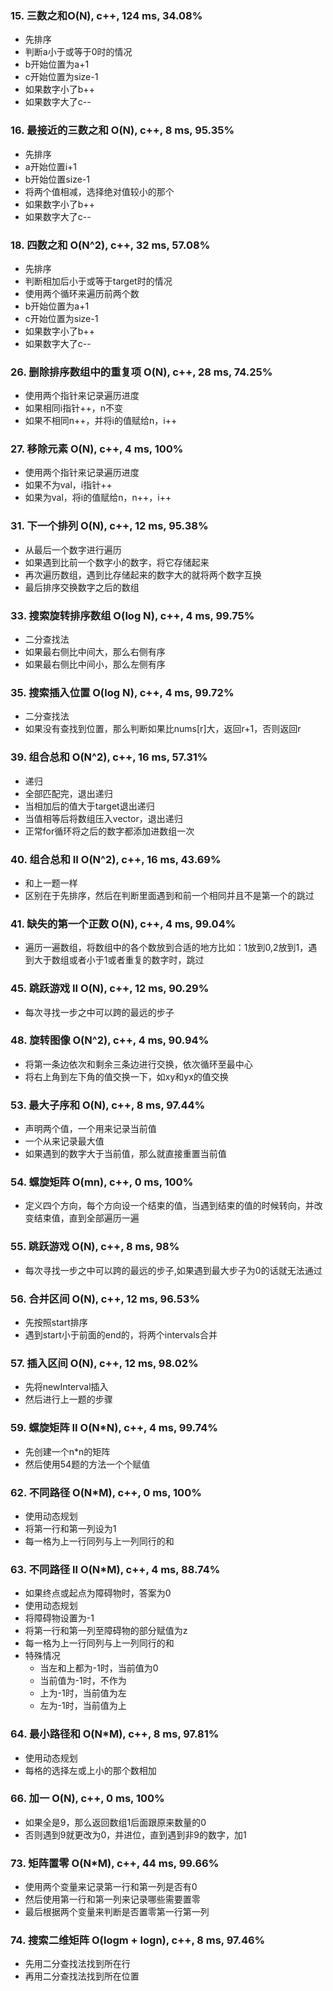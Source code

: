 ### 15. 三数之和O(N), c++, 124 ms, 34.08%
* 先排序
* 判断a小于或等于0时的情况
* b开始位置为a+1
* c开始位置为size-1
* 如果数字小了b++
* 如果数字大了c--
### 16. 最接近的三数之和 O(N), c++, 8 ms, 95.35%
* 先排序
* a开始位置i+1
* b开始位置size-1
* 将两个值相减，选择绝对值较小的那个
* 如果数字小了b++
* 如果数字大了c--
### 18. 四数之和 O(N^2), c++, 32 ms, 57.08%
* 先排序
* 判断相加后小于或等于target时的情况
* 使用两个循环来遍历前两个数
* b开始位置为a+1
* c开始位置为size-1
* 如果数字小了b++
* 如果数字大了c--
### 26. 删除排序数组中的重复项 O(N), c++, 28 ms, 74.25%
* 使用两个指针来记录遍历进度
* 如果相同i指针++，n不变
* 如果不相同n++，并将i的值赋给n，i++
### 27. 移除元素 O(N), c++, 4 ms, 100%
* 使用两个指针来记录遍历进度
* 如果不为val，i指针++
* 如果为val，将i的值赋给n，n++，i++
### 31. 下一个排列 O(N), c++, 12 ms, 95.38%
* 从最后一个数字进行遍历
* 如果遇到比前一个数字小的数字，将它存储起来
* 再次遍历数组，遇到比存储起来的数字大的就将两个数字互换
* 最后排序交换数字之后的数组
### 33. 搜索旋转排序数组 O(log N), c++, 4 ms, 99.75%
* 二分查找法
* 如果最右侧比中间大，那么右侧有序
* 如果最右侧比中间小，那么左侧有序
### 35. 搜索插入位置 O(log N), c++, 4 ms, 99.72%
* 二分查找法
* 如果没有查找到位置，那么判断如果比nums[r]大，返回r+1，否则返回r
### 39. 组合总和 O(N^2), c++, 16 ms, 57.31%
* 递归
* 全部匹配完，退出递归
* 当相加后的值大于target退出递归
* 当值相等后将数组压入vector，退出递归
* 正常for循环将之后的数字都添加进数组一次
### 40. 组合总和 II O(N^2), c++, 16 ms, 43.69%
* 和上一题一样
* 区别在于先排序，然后在判断里面遇到和前一个相同并且不是第一个的跳过
### 41. 缺失的第一个正数 O(N), c++, 4 ms, 99.04%
* 遍历一遍数组，将数组中的各个数放到合适的地方比如：1放到0,2放到1，遇到大于数组或者小于1或者重复的数字时，跳过
### 45. 跳跃游戏 II O(N), c++, 12 ms, 90.29%
* 每次寻找一步之中可以跨的最远的步子
### 48. 旋转图像 O(N^2), c++, 4 ms, 90.94%
* 将第一条边依次和剩余三条边进行交换，依次循环至最中心
* 将右上角到左下角的值交换一下，如xy和yx的值交换
### 53. 最大子序和 O(N), c++, 8 ms, 97.44%
* 声明两个值，一个用来记录当前值
* 一个从来记录最大值
* 如果遇到的数字大于当前值，那么就直接重置当前值
### 54. 螺旋矩阵 O(mn), c++, 0 ms, 100%
* 定义四个方向，每个方向设一个结束的值，当遇到结束的值的时候转向，并改变结束值，直到全部遍历一遍
### 55. 跳跃游戏 O(N), c++, 8 ms, 98%
* 每次寻找一步之中可以跨的最远的步子,如果遇到最大步子为0的话就无法通过
### 56. 合并区间 O(N), c++, 12 ms, 96.53%
* 先按照start排序
* 遇到start小于前面的end的，将两个intervals合并
### 57. 插入区间 O(N), c++, 12 ms, 98.02%
* 先将newInterval插入
* 然后进行上一题的步骤
### 59. 螺旋矩阵 II O(N*N), c++, 4 ms, 99.74%
* 先创建一个n*n的矩阵
* 然后使用54题的方法一个个赋值
### 62. 不同路径 O(N*M), c++, 0 ms, 100%
* 使用动态规划
* 将第一行和第一列设为1
* 每一格为上一行同列与上一列同行的和
### 63. 不同路径 II O(N*M), c++, 4 ms, 88.74%
* 如果终点或起点为障碍物时，答案为0
* 使用动态规划
* 将障碍物设置为-1
* 将第一行和第一列至障碍物的部分赋值为z
* 每一格为上一行同列与上一列同行的和
* 特殊情况
	* 当左和上都为-1时，当前值为0
	* 当前值为-1时，不作为
	* 上为-1时，当前值为左
	* 左为-1时，当前值为上
### 64. 最小路径和 O(N*M), c++, 8 ms, 97.81%
* 使用动态规划
* 每格的选择左或上小的那个数相加
### 66. 加一 O(N), c++, 0 ms, 100%
* 如果全是9，那么返回数组1后面跟原来数量的0
* 否则遇到9就更改为0，并进位，直到遇到非9的数字，加1
### 73. 矩阵置零 O(N*M), c++, 44 ms, 99.66%
* 使用两个变量来记录第一行和第一列是否有0
* 然后使用第一行和第一列来记录哪些需要置零
* 最后根据两个变量来判断是否置零第一行第一列
### 74. 搜索二维矩阵 O(logm + logn), c++, 8 ms, 97.46%
* 先用二分查找法找到所在行
* 再用二分查找法找到所在位置